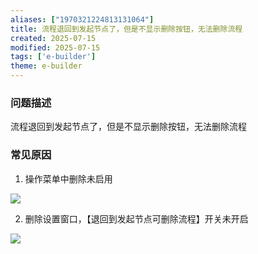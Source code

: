 ```yaml
---
aliases: ["1970321224813131064"]
title: 流程退回到发起节点了，但是不显示删除按钮，无法删除流程
created: 2025-07-15
modified: 2025-07-15
tags: ['e-builder']
theme: e-builder
---
```


### 问题描述

流程退回到发起节点了，但是不显示删除按钮，无法删除流程

### 常见原因

1. 操作菜单中删除未启用

![](9c0496e93cc73fce1a08871e2d03f046.jpg)

2. 删除设置窗口，【退回到发起节点可删除流程】开关未开启

![](43a542af985b31ce6b25de2652968462.jpg)